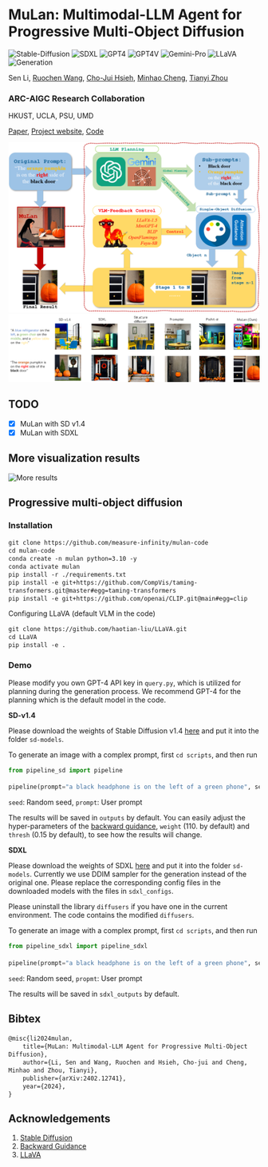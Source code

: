 # MuLan: Multimodal-LLM Agent for Progressive Multi-Object Diffusion

![Stable-Diffusion](https://img.shields.io/badge/Model-SD-blue)
![SDXL](https://img.shields.io/badge/Model-SDXL-blue)
![GPT4](https://img.shields.io/badge/Model-GPT4-blue)
![GPT4V](https://img.shields.io/badge/Model-GPT4V-blue)
![Gemini-Pro](https://img.shields.io/badge/Model-Gemini--Pro-blue)
![LLaVA](https://img.shields.io/badge/Model-LLaVA-blue)
![Generation](https://img.shields.io/badge/Task-Controllable%20Generation-red)



Sen Li, [Ruochen Wang](https://ruocwang.github.io/), [Cho-Jui Hsieh](https://web.cs.ucla.edu/~chohsieh/), [Minhao Cheng](https://cmhcbb.github.io/), [Tianyi Zhou](https://tianyizhou.github.io/)

### **ARC**-**A**IGC **R**esearch **C**ollaboration

HKUST, UCLA, PSU, UMD

[Paper](https://arxiv.org/pdf/2402.12741.pdf), [Project website](https://measure-infinity.github.io/mulan), [Code](https://github.com/measure-infinity/mulan-code)

![Main Framework](./assets/framework.png)
![Main Visualization](./assets/illustration.png)

## TODO
- [x] MuLan with SD v1.4
- [x] MuLan with SDXL

## More visualization results
![More results](./assets/qualitative1.png)

## Progressive multi-object diffusion

### Installation
```
git clone https://github.com/measure-infinity/mulan-code
cd mulan-code
conda create -n mulan python=3.10 -y
conda activate mulan
pip install -r ./requirements.txt
pip install -e git+https://github.com/CompVis/taming-transformers.git@master#egg=taming-transformers
pip install -e git+https://github.com/openai/CLIP.git@main#egg=clip
```

Configuring LLaVA (default VLM in the code)
```
git clone https://github.com/haotian-liu/LLaVA.git
cd LLaVA
pip install -e .
```

### Demo
Please modify you own GPT-4 API key in `query.py`, which is utilized for planning during the generation process. We recommend GPT-4 for the planning which is the default model in the code.

**SD-v1.4**

Please download the weights of Stable Diffusion v1.4 [here](https://huggingface.co/CompVis/stable-diffusion-v-1-4-original/resolve/main/sd-v1-4-full-ema.ckpt) and put it into the folder `sd-models`.

To generate an image with a complex prompt, first `cd scripts`, and then run

```python
from pipeline_sd import pipeline

pipeline(prompt="a black headphone is on the left of a green phone", seed=42, sd_model="../sd-models/sd-v1-4-full-ema.ckpt")
```
`seed`: Random seed, `prompt`: User prompt

The results will be saved in `outputs` by default. You can easily adjust the hyper-parameters of the [backward guidance](https://github.com/silent-chen/layout-guidance), `weight` (110. by default) and `thresh` (0.15 by default), to see how the results will change. 

**SDXL**

Please download the weights of SDXL [here](https://huggingface.co/stabilityai/stable-diffusion-xl-base-1.0) and put it into the folder `sd-models`. Currently we use DDIM sampler for the generation instead of the original one. Please replace the corresponding config files in the downloaded models with the files in `sdxl_configs`.

Please uninstall the library `diffusers` if you have one in the current environment. The code contains the modified `diffusers`.

To generate an image with a complex prompt, first `cd scripts`, and then run

```python
from pipeline_sdxl import pipeline_sdxl

pipeline(prompt="a black headphone is on the left of a green phone", seed=42)
```

`seed`: Random seed, `propmt`: User prompt

The results will be saved in `sdxl_outputs` by default.


## Bibtex
```
@misc{li2024mulan,
    title={MuLan: Multimodal-LLM Agent for Progressive Multi-Object Diffusion},
    author={Li, Sen and Wang, Ruochen and Hsieh, Cho-jui and Cheng, Minhao and Zhou, Tianyi},
    publisher={arXiv:2402.12741},
    year={2024},
}
```

## Acknowledgements
1. [Stable Diffusion](https://github.com/CompVis/stable-diffusion)
2. [Backward Guidance](https://github.com/silent-chen/layout-guidance)
3. [LLaVA](https://github.com/haotian-liu/LLaVA)





